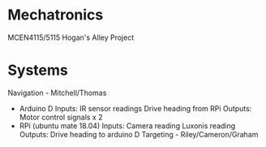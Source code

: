 # Mechatronics
MCEN4115/5115 Hogan's Alley Project

# Systems
Navigation - Mitchell/Thomas
- Arduino D
    Inputs: 
      IR sensor readings
      Drive heading from RPi
    Outputs:
      Motor control signals x 2
- RPi (ubuntu mate 18.04)
    Inputs:
      Camera reading
      Luxonis reading
    Outputs:
      Drive heading to arduino D
Targeting - Riley/Cameron/Graham

